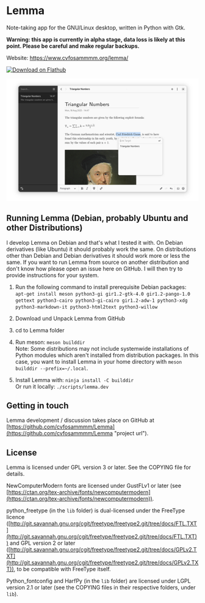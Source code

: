 # Lemma

Note-taking app for the GNU/Linux desktop, written in Python with Gtk.

**Warning: this app is currently in alpha stage, data loss is likely at this point. Please be careful and make regular backups.**

Website: <a href="https://www.cvfosammmm.org/lemma/">https://www.cvfosammmm.org/lemma/</a>

<a href="https://flathub.org/apps/org.cvfosammmm.Lemma"><img src="https://flathub.org/api/badge?svg&locale=en" width="150" height="50" alt="Download on Flathub"></a>

![Screenshot](https://github.com/cvfosammmm/Lemma/raw/master/data/screenshot.png)

## Running Lemma (Debian, probably Ubuntu and other Distributions)

I develop Lemma on Debian and that's what I tested it with. On Debian derivatives (like Ubuntu) it should probably work the same. On distributions other than Debian and Debian derivatives it should work more or less the same. If you want to run Lemma from source on another distribution and don't know how please open an issue here on GitHub. I will then try to provide instructions for your system.

1. Run the following command to install prerequisite Debian packages:<br />
`apt-get install meson python3-gi gir1.2-gtk-4.0 gir1.2-pango-1.0 gettext python3-cairo python3-gi-cairo gir1.2-adw-1 python3-xdg python3-markdown-it python3-html2text python3-willow`

2. Download und Unpack Lemma from GitHub

3. cd to Lemma folder

4. Run meson: `meson builddir`<br />
Note: Some distributions may not include systemwide installations of Python modules which aren't installed from distribution packages. In this case, you want to install Lemma in your home directory with `meson builddir --prefix=~/.local`.

5. Install Lemma with: `ninja install -C builddir`<br />
Or run it locally: `./scripts/lemma.dev`

## Getting in touch

Lemma development / discussion takes place on GitHub at [https://github.com/cvfosammmm/Lemma](https://github.com/cvfosammmm/Lemma "project url").

## License

Lemma is licensed under GPL version 3 or later. See the COPYING file for details.

NewComputerModern fonts are licensed under GustFLv1 or later (see [https://ctan.org/tex-archive/fonts/newcomputermodern](https://ctan.org/tex-archive/fonts/newcomputermodern)).

python_freetype (in the `lib` folder) is dual-licensed under the FreeType licence ([http://git.savannah.gnu.org/cgit/freetype/freetype2.git/tree/docs/FTL.TXT](http://git.savannah.gnu.org/cgit/freetype/freetype2.git/tree/docs/FTL.TXT)) and GPL version 2 or later ([http://git.savannah.gnu.org/cgit/freetype/freetype2.git/tree/docs/GPLv2.TXT](http://git.savannah.gnu.org/cgit/freetype/freetype2.git/tree/docs/GPLv2.TXT)), to be compatible with FreeType itself.

Python_fontconfig and HarfPy (in the `lib` folder) are licensed under LGPL version 2.1 or later (see the COPYING files in their respective folders, under `lib`).
